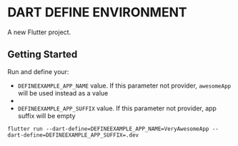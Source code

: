 # DART DEFINE ENVIRONMENT

A new Flutter project.

## Getting Started

Run and define your:

- `DEFINEEXAMPLE_APP_NAME` value. If this parameter not provider,
  `awesomeApp` will be used instead as a value
- 
- `DEFINEEXAMPLE_APP_SUFFIX` value. If this parameter not provider, app
  suffix will be empty

`flutter run --dart-define=DEFINEEXAMPLE_APP_NAME=VeryAwesomeApp
--dart-define=DEFINEEXAMPLE_APP_SUFFIX=.dev`
